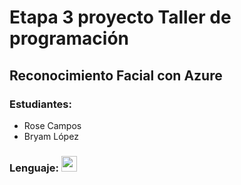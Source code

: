 # Etapa 3 proyecto Taller de programación

<h2>Reconocimiento Facial con Azure</h2>

<h3>Estudiantes:</h3>

<ul>
  <li>Rose Campos</li>
  <li>Bryam López</li>
  
</ul>
  
 <h3>Lenguaje: <img width="25px" src="https://upload.wikimedia.org/wikipedia/commons/thumb/0/0a/Python.svg/2048px-Python.svg.png"/></h3>

